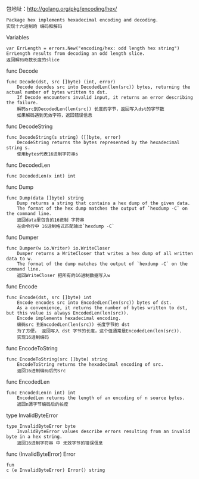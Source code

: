 包地址：http://golang.org/pkg/encoding/hex/
```golang
Package hex implements hexadecimal encoding and decoding.
实现十六进制的 编码和解码
```

Variables
```golang
var ErrLength = errors.New("encoding/hex: odd length hex string")
ErrLength results from decoding an odd length slice.
返回解码奇数长度的slice
```

func Decode
```golang
func Decode(dst, src []byte) (int, error)
	Decode decodes src into DecodedLen(len(src)) bytes, returning the actual number of bytes written to dst.
	If Decode encounters invalid input, it returns an error describing the failure.
	解码src到DecodedLen(len(src)) 长度的字节，返回写入dst的字节数
	如果解码遇到无效字符，返回错误信息
```

func DecodeString
```golang
func DecodeString(s string) ([]byte, error)
	DecodeString returns the bytes represented by the hexadecimal string s.
	使用bytes代表16进制字符串s
```

func DecodedLen
```golang
func DecodedLen(x int) int
```

func Dump
```golang
func Dump(data []byte) string
	Dump returns a string that contains a hex dump of the given data. 
	The format of the hex dump matches the output of `hexdump -C` on the command line.
	返回data里包含的16进制 字符串
	在命令行中 16进制格式匹配输出`hexdump -C` 
```

func Dumper
```golang
func Dumper(w io.Writer) io.WriteCloser
	Dumper returns a WriteCloser that writes a hex dump of all written data to w. 
	The format of the dump matches the output of `hexdump -C` on the command line.
	返回WriteCloser 把所有的16进制数据写入w
```

func Encode
```golang
func Encode(dst, src []byte) int
	Encode encodes src into EncodedLen(len(src)) bytes of dst. 
	As a convenience, it returns the number of bytes written to dst, but this value is always EncodedLen(len(src)). 
	Encode implements hexadecimal encoding.
	编码src 到EncodedLen(len(src)) 长度字节的 dst
	为了方便， 返回写入 dst 字节的长度，这个值通常是EncodedLen(len(src)).
	实现16进制编码
```

func EncodeToString
```golang
func EncodeToString(src []byte) string
	EncodeToString returns the hexadecimal encoding of src.
	返回16进制编码后的src
```

func EncodedLen
```golang
func EncodedLen(n int) int
	EncodedLen returns the length of an encoding of n source bytes.
	返回n源字节编码后的长度
```	

type InvalidByteError
```golang
type InvalidByteError byte
	InvalidByteError values describe errors resulting from an invalid byte in a hex string.
	返回16进制字符串 中 无效字节的错误信息
```

func (InvalidByteError) Error
```golang
fun
c (e InvalidByteError) Error() string
```







